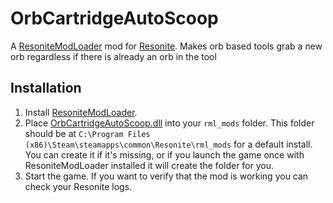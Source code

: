 ﻿# OrbCartridgeAutoScoop

A [ResoniteModLoader](https://github.com/resonite-modding-group/ResoniteModLoader/) mod for [Resonite](https://resonite.com/). Makes orb based tools grab a new orb regardless if there is already an orb in the tool

## Installation
1. Install [ResoniteModLoader](https://github.com/resonite-modding-group/ResoniteModLoader/).
1. Place [OrbCartridgeAutoScoop.dll](https://github.com/badhaloninja/OrbCartridgeAutoScoop/releases/latest/download/OrbCartridgeAutoScoop.dll) into your `rml_mods` folder. This folder should be at `C:\Program Files (x86)\Steam\steamapps\common\Resonite\rml_mods` for a default install. You can create it if it's missing, or if you launch the game once with ResoniteModLoader installed it will create the folder for you.
1. Start the game. If you want to verify that the mod is working you can check your Resonite logs.